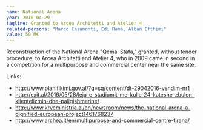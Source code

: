 ```yaml
---
name: National Arena
year: 2016-04-29
tagline: Granted to Arcea Architetti and Atelier 4
related-persons: "Marco Casamonti, Edi Rama, Alban Efthimi"
value: 50 M€
---
```


Reconstruction of the National Arena "Qemal Stafa," granted, without tender procedure, to Arcea Architetti and Atelier 4, who in 2009 came in second in a competition for a multipurpose and commercial center near the same site.



Links:
* <http://www.planifikimi.gov.al/?q=sq/content/dt-29042016-vendim-nr1>
* <http://exit.al/2016/05/28/leja-e-stadiumit-me-kulle-24-kateshe-zbulon-klientelizmin-dhe-paligjshmerine/>
* <http://www.kryeministria.al/en/newsroom/news/the-national-arena-a-dignified-european-project1461768237>
* <http://www.archea.it/en/multipurpose-and-commercial-centre-tirana/>
